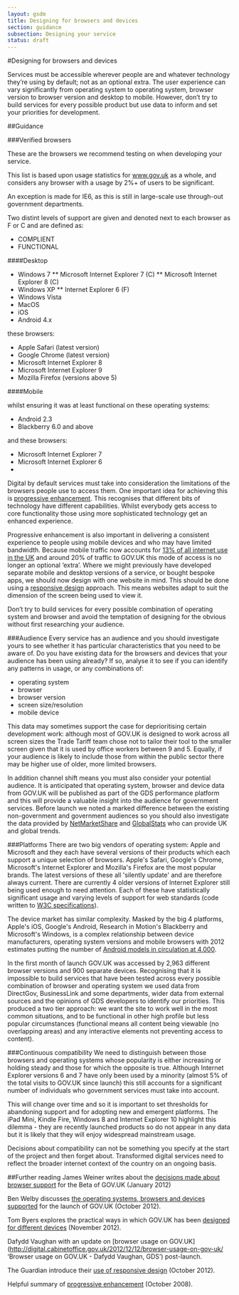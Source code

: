 ```yaml
---
layout: gsdm
title: Designing for browsers and devices
section: guidance
subsection: Designing your service
status: draft
---
```

    
#Designing for browsers and devices

Services must be accessible wherever people are and whatever technology they’re using by default; not as an optional extra. The user experience can vary significantly from operating system to operating system, browser version to browser version and desktop to mobile. However, don’t try to build services for every possible product but use data to inform and set your priorities for development.

##Guidance

###Verified browsers 

These are the browsers we recommend testing on when developing your service.  

This list is based upon usage statistics for www.gov.uk as a whole, and considers any browser with a usage by 2%+ of users to be significant. 

An exception is made for IE6, as this is still in large-scale use through-out government departments.

Two distint levels of support are given and denoted next to each browser as F or C and are defined as:
* COMPLIENT
* FUNCTIONAL

####Desktop
* Windows 7
** Microsoft Internet Explorer 7 (C)
** Microsoft Internet Explorer 8 (C)
* Windows XP
** Internet Explorer 6 (F)
* Windows Vista
* MacOS
* iOS
* Android 4.x

these browsers:
* Apple Safari (latest version)
* Google Chrome (latest version)
* Microsoft Internet Explorer 8
* Microsoft Internet Explorer 9
* Mozilla Firefox (versions above 5)

####Mobile


whilst ensuring it was at least functional on these operating systems:
* Android 2.3
* Blackberry 6.0 and above

and these browsers:
* Microsoft Internet Explorer 7
* Microsoft Internet Explorer 6
* 
Digital by default services must take into consideration the limitations of the browsers people use to access them. One important idea for achieving this is [progressive enhancement](http://en.wikipedia.org/wiki/Progressive_enhancement 'Progressive enhancement - Wikipedia'). This recognises that different bits of technology have different capabilities. Whilst everybody gets access to core functionality those using more sophisticated technology get an enhanced experience.

Progressive enhancement is also important in delivering a consistent experience to people using mobile devices and who may have limited bandwidth. Because mobile traffic now accounts for [13% of all internet use in the UK](http://gs.statcounter.com/#mobile_vs_desktop-GB-monthly-201211-201211-bar 'Mobile vs Desktop in United Kingdom on November 2012 | Statcounter Global Stats') and around 20% of traffic to GOV.UK this mode of access is no longer an optional ‘extra’. Where we might previously have developed separate mobile and desktop versions of a service, or bought bespoke apps, we should now design with one website in mind. This should be done using a [responsive design](http://en.wikipedia.org/wiki/Responsive_design 'Responsive Web Design - Wikipedia') approach. This means websites adapt to suit the dimension of the screen being used to view it.

Don’t try to build services for every possible combination of operating system and browser and avoid the temptation of designing for the obvious without first researching your audience.

###Audience
Every service has an audience and you should investigate yours to see whether it has particular characteristics that you need to be aware of. Do you have existing data for the browsers and devices that your audience has been using already? If so, analyse it to see if you can identify any patterns in usage, or any combinations of:
* operating system  
* browser
* browser version
* screen size/resolution
* mobile device

This data may sometimes support the case for deprioritising certain development work: although most of GOV.UK is designed to work across all screen sizes the Trade Tariff team chose not to tailor their tool to the smaller screen given that it is used by office workers between 9 and 5. Equally, if your audience is likely to include those from within the public sector there may be higher use of older, more limited browsers.

In addition channel shift means you must also consider your potential audience. It is anticipated that operating system, browser and device data from GOV.UK will be published as part of the GDS performance platform and this will provide a valuable insight into the audience for government services. Before launch we noted a marked difference between the existing non-government and government audiences so you should also investigate the data provided by [NetMarketShare](http://www.netmarketshare.com 'NetMarketShare') and [GlobalStats](http://gs.statcounter.com 'Statcounter GlobalStats') who can provide UK and global trends.

###Platforms
There are two big vendors of operating system: Apple and Microsoft and they each have several versions of their products which each support a unique selection of browsers. Apple's Safari, Google's Chrome, Microsoft's Internet Explorer and Mozilla's Firefox are the most popular brands. The latest versions of these all 'silently update' and are therefore always current. There are currently 4 older versions of Internet Explorer still being used enough to need attention. Each of these have statistically significant usage and varying levels of support for web standards (code written to [W3C specifications](http://www.w3.org/standards/ 'Standards - W3C')).

The device market has similar complexity. Masked by the big 4 platforms, Apple's iOS, Google's Android, Research in Motion's Blackberry and Microsoft's Windows, is a complex relationship between device manufacturers, operating system versions and mobile browsers with 2012 estimates putting the number of [Android models in circulation at 4,000](http://opensignalmaps.com/reports/fragmentation.php 'Android device fragmentation - OpenSignalMaps').

In the first month of launch GOV.UK was accessed by 2,963 different browser versions and 900 separate devices. Recognising that it is impossible to build services that have been tested across every possible combination of browser and operating system we used data from DirectGov, BusinessLink and some departments, wider data from external sources and the opinions of GDS developers to identify our priorities. This produced a two tier approach: we want the site to work well in the most common situations, and to be functional in other high profile but less popular circumstances (functional means all content being viewable (no overlapping areas) and any interactive elements not preventing access to content).



###Continuous compatibility
We need to distinguish between those browsers and operating systems whose popularity is either increasing or holding steady and those for which the opposite is true. Although Internet Explorer versions 6 and 7 have only been used by a minority (almost 5% of the total visits to GOV.UK since launch) this still accounts for a significant number of individuals who government services must take into account. 

This will change over time and so it is important to set thresholds for abandoning support and for adopting new and emergent platforms. The iPad Mini, Kindle Fire, Windows 8 and Internet Explorer 10 highlight this dilemma - they are recently launched products so do not appear in any data but it is likely that they will enjoy widespread mainstream usage. 

Decisions about compatibility can not be something you specify at the start of the project and then forget about. Transformed digital services need to reflect the broader internet context of the country on an ongoing basis.

##Further reading
James Weiner writes about the [decisions made about browser support](http://digital.cabinetoffice.gov.uk/2012/01/25/support-for-browsers/ 'Support for browsers - James Weiner, GDS') for the Beta of GOV.UK (January 2012)

Ben Welby discusses [the operating systems, browsers and devices supported](http://digital.cabinetoffice.gov.uk/2012/10/11/what-devices-are-we-supporting-at-launch-and-why/ 'What devices are we supporting at launch, and why? - Ben Welby, GDS') for the launch of GOV.UK (October 2012).

Tom Byers explores the practical ways in which GOV.UK has been [designed for different devices](http://digital.cabinetoffice.gov.uk/2012/11/02/designing-for-different-devices/ 'Designing for different devices - Tom Byers, GDS') (November 2012).

Dafydd Vaughan with an update on [browser usage on GOV.UK](http://digital.cabinetoffice.gov.uk/2012/12/12/browser-usage-on-gov-uk/ ‘Browser usage on GOV.UK - Dafydd Vaughan, GDS’) post-launch.

The Guardian introduce their [use of responsive design](http://www.guardian.co.uk/help/developer-blog/2012/oct/18/responsive-design-guardian-introduction 'Responsive design at the Guardian: an introduction') (October 2012).

Helpful summary of [progressive enhancement](http://www.alistapart.com/articles/understandingprogressiveenhancement/ 'Understanding progressive enhancement') (October 2008).

